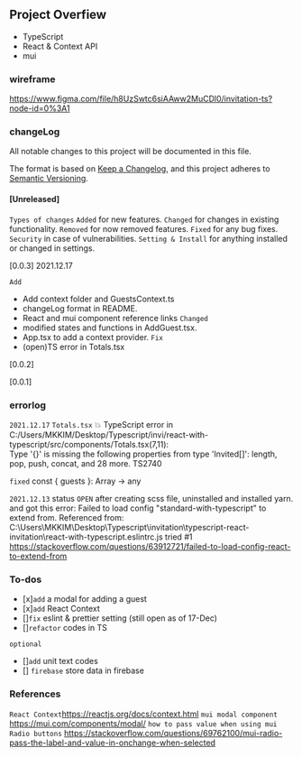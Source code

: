 ## Project Overfiew
- TypeScript
- React & Context API
- mui

### wireframe
https://www.figma.com/file/h8UzSwtc6siAAww2MuCDl0/invitation-ts?node-id=0%3A1




### changeLog
All notable changes to this project will be documented in this file.

The format is based on [Keep a Changelog](https://keepachangelog.com/en/1.0.0/),
and this project adheres to [Semantic Versioning](https://semver.org/spec/v2.0.0.html).

####  [Unreleased]
`Types of changes`
`Added` for new features.
`Changed` for changes in existing functionality.
`Removed` for now removed features.
`Fixed` for any bug fixes.
`Security` in case of vulnerabilities.
`Setting & Install` for anything installed or changed in settings.

[0.0.3]
2021.12.17

`Add`
- Add context folder and GuestsContext.ts
- changeLog format in README.
- React and mui component reference links
`Changed`
- modified states and functions in AddGuest.tsx.
- App.tsx to add a context provider.
`Fix` 
- (open)TS error in Totals.tsx

[0.0.2]

[0.0.1]

### errorlog


`2021.12.17`
`Totals.tsx`
💥 TypeScript error in C:/Users/MKKIM/Desktop/Typescript/invi/react-with-typescript/src/components/Totals.tsx(7,11):   
Type '{}' is missing the following properties from type 'Invited[]': length, pop, push, concat, and 28 more.  TS2740

`fixed` const { guests }: Array<Invited> -> any

`2021.12.13` 
status `OPEN`
after creating scss file, uninstalled and installed yarn.
and got this error:
Failed to load config "standard-with-typescript" to extend from.
Referenced from: C:\Users\MKKIM\Desktop\Typescript\invitation\typescript-react-invitation\react-with-typescript\.eslintrc.js
tried #1 https://stackoverflow.com/questions/63912721/failed-to-load-config-react-to-extend-from 


### To-dos
- [x]`add` a modal for adding a guest 
- [x]`add` React Context
- []`fix` eslint & prettier setting (still open as of 17-Dec) 
- []`refactor` codes in TS

`optional`
- []`add` unit text codes 
- [] `firebase` store data in firebase

### References
`React Context`https://reactjs.org/docs/context.html
`mui modal component` https://mui.com/components/modal/
`how to pass value when using mui Radio buttons` https://stackoverflow.com/questions/69762100/mui-radio-pass-the-label-and-value-in-onchange-when-selected
